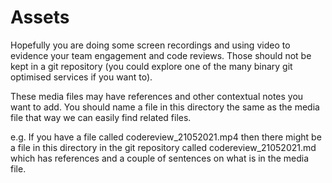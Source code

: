 # Assets

Hopefully you are doing some screen recordings and using video to evidence your team engagement and code reviews.  Those should not be kept in a git repository (you could explore one of the many binary git optimised services if you want to).

These media files may have references and other contextual notes you want to add.  You should name a file in this directory the same as the media file that way we can easily find related files.

e.g. If you have a file called codereview_21052021.mp4 then there might be a file in this directory in the git repository called codereview_21052021.md which has references and a couple of sentences on what is in the media file.


